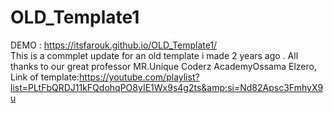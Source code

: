 # OLD_Template1
DEMO :  https://itsfarouk.github.io/OLD_Template1/ </br>
This is a commplet update for an old template i made 2 years ago . All thanks to our great professor MR.Unique Coderz AcademyOssama Elzero, Link of template:https://youtube.com/playlist?list=PLtFbQRDJ11kFQdohqPO8yIE1Wx9s4g2ts&amp;si=Nd82Apsc3FmhyX9u
